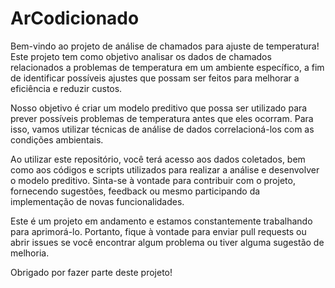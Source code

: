 # ArCodicionado

Bem-vindo ao projeto de análise de chamados para ajuste de temperatura! Este projeto tem como objetivo analisar os dados de chamados relacionados a problemas de temperatura em um ambiente específico, a fim de identificar possíveis ajustes que possam ser feitos para melhorar a eficiência e reduzir custos.

Nosso objetivo é criar um modelo preditivo que possa ser utilizado para prever possíveis problemas de temperatura antes que eles ocorram. Para isso, vamos utilizar técnicas de análise de dados correlacioná-los com as condições ambientais.

Ao utilizar este repositório, você terá acesso aos dados coletados, bem como aos códigos e scripts utilizados para realizar a análise e desenvolver o modelo preditivo. Sinta-se à vontade para contribuir com o projeto, fornecendo sugestões, feedback ou mesmo participando da implementação de novas funcionalidades.

Este é um projeto em andamento e estamos constantemente trabalhando para aprimorá-lo. Portanto, fique à vontade para enviar pull requests ou abrir issues se você encontrar algum problema ou tiver alguma sugestão de melhoria.

Obrigado por fazer parte deste projeto!
